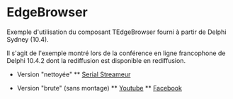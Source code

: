 # EdgeBrowser

 Exemple d'utilisation du composant TEdgeBrowser fourni à partir de Delphi Sydney (10.4).
 
 Il s'agit de l'exemple montré lors de la conférence en ligne francophone de Delphi 10.4.2 dont la rediffusion est disponible en rediffusion.
 
* Version "nettoyée"
** [Serial Streameur](https://serialstreameur.fr/conf-mvp-20210323.php)

* Version "brute" (sans montage)
** [Youtube](https://www.youtube.com/watch?v=4YjKDnGQVRw)
** [Facebook](https://www.facebook.com/developpeurpascal/videos/810603106478388)

